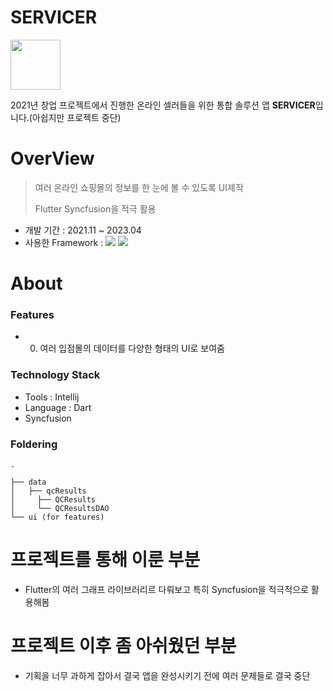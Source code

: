 # SERVICER

<img width="80" src="https://github.com/user-attachments/assets/d96e4a3a-c777-4027-9735-d07f26a15678">

2021년 창업 프로젝트에서 진행한 온라인 셀러들을 위한 통합 솔루션 앱 **SERVICER**입니다.(아쉽지만 프로젝트 중단)

<p align="center">
<!-- <img src="https://github.com/user-attachments/assets/28068e34-a0d6-47fb-a16f-6bc74d5c7d21" width="16%" height="30%">
<img src="https://github.com/user-attachments/assets/95ed5b3e-40ef-4310-b5b4-cffde848321f" width="16%" height="30%">
<img src="https://github.com/user-attachments/assets/d48cfc92-c9db-4224-b7a2-e2196e05cef0" width="16%" height="30%">
<img src="https://github.com/user-attachments/assets/d02394c1-ec24-47a0-9e2c-d020700e1570" width="16%" height="30%">
<img src="https://github.com/user-attachments/assets/ae6cb789-5cc4-407d-aae5-f6c794b81a07" width="16%" height="30%"> -->
</p>


# OverView
> 여러 온라인 쇼핑몰의 정보를 한 눈에 볼 수 있도록 UI제작
> 
> Flutter Syncfusion을 적극 활용
> 

- 개발 기간 : 2021.11 ~ 2023.04
- 사용한 Framework : <img src="https://img.shields.io/badge/Android-3DDC84?style=for-the-badge&logo=Android&logoColor=white"> <img src="https://img.shields.io/badge/Kotlin-7F52FF?style=for-the-badge&logo=Kotlin&logoColor=white">

# About

### Features
- 0. 여러 입점몰의 데이터를 다양한 형태의 UI로 보여줌

### Technology Stack
- Tools : Intellij
- Language : Dart
- Syncfusion

### Foldering
```
.

├── data
│   ├── qcResults
│     ├── QCResults
│     └── QCResultsDAO
└── ui (for features)
```

# 프로젝트를 통해 이룬 부분
- Flutter의 여러 그래프 라이브러리르 다뤄보고 특히 Syncfusion을 적극적으로 활용해봄


# 프로젝트 이후 좀 아쉬웠던 부분
- 기획을 너무 과하게 잡아서 결국 앱을 완성시키기 전에 여러 문제들로 결국 중단
